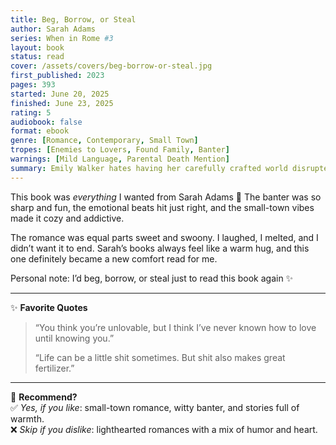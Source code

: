 ```yaml
---
title: Beg, Borrow, or Steal
author: Sarah Adams
series: When in Rome #3
layout: book
status: read
cover: /assets/covers/beg-borrow-or-steal.jpg
first_published: 2023
pages: 393
started: June 20, 2025
finished: June 23, 2025
rating: 5
audiobook: false
format: ebook
genre: [Romance, Contemporary, Small Town]
tropes: [Enemies to Lovers, Found Family, Banter]
warnings: [Mild Language, Parental Death Mention]
summary: Emily Walker hates having her carefully crafted world disrupted by anyone, most of all her legendary nemesis, Jack Bennett. He's the opposite of the wonderful heroes she dreams up in her double life as a romance writer, which is why Emily was perfectly happy when Jack left Rome, Kentucky, mid-school year, with his fiancée. The last thing Emily saw coming was Jack’s return at the start of the summer after calling off the wedding and ending his relationship, but he’s here to stay—as her colleague and her neighbor.
---
```


This book was *everything* I wanted from Sarah Adams 💜 The banter was so sharp and fun, the emotional beats hit just right, and the small-town vibes made it cozy and addictive.  

The romance was equal parts sweet and swoony. I laughed, I melted, and I didn’t want it to end. Sarah’s books always feel like a warm hug, and this one definitely became a new comfort read for me.  

<div class="note">
  Personal note: I’d beg, borrow, or steal just to read this book again ✨
</div>

---

✨ **Favorite Quotes**  
> “You think you’re unlovable, but I think I’ve never known how to love until knowing you.”  
>  
> “Life can be a little shit sometimes. But shit also makes great fertilizer.”  

---

🤔 **Recommend?**  
✅ *Yes, if you like*: small-town romance, witty banter, and stories full of warmth.  
❌ *Skip if you dislike*: lighthearted romances with a mix of humor and heart.

